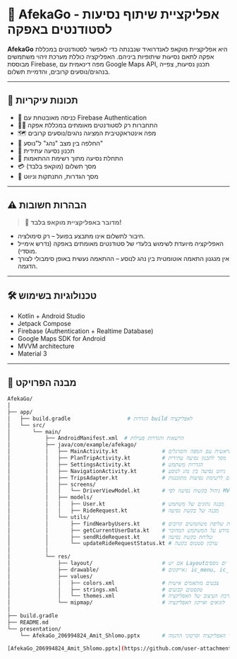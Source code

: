 # 🚗 AfekaGo - אפליקציית שיתוף נסיעות לסטודנטים באפקה

**AfekaGo** היא אפליקציית מוקאפ לאנדרואיד שנבנתה כדי לאפשר לסטודנטים במכללת אפקה לתאם נסיעות שיתופיות ביניהם. האפליקציה כוללת מערכת זיהוי משתמשים מבוססת Firebase, מפה דינאמית עם Google Maps API, תכנון נסיעות, צפייה בנהגים/נוסעים קרובים, והדמיית תשלום.

---

## 🎯 תכונות עיקריות

- 🔐 כניסה מאובטחת עם Firebase Authentication
- 🧑‍🎓 התחברות רק לסטודנטים מאומתים במכללת אפקה
- 🗺️ מפה אינטראקטיבית המציגה נהגים/נוסעים קרובים
- 👥 החלפה בין מצב "נהג" ל"נוסע"
- 📆 תכנון נסיעה עתידית
- 📍 התחלת נסיעה מתוך רשימת ההתאמות
- 💳 מסך תשלום (מוקאפ בלבד)
- 📑 מסך הגדרות, התנתקות וניווט

---

## ⚠️ הבהרות חשובות

> 🧪 **מדובר באפליקציית מוקאפ בלבד!**

- חיבור לתשלום אינו מתבצע בפועל – רק סימולציה.
- האפליקציה מיועדת לשימוש בלעדי של סטודנטים מאומתים באפקה (נדרש אימייל מוסדי).
- אין מנגנון התאמה אוטומטית בין נהג לנוסע – ההתאמה נעשית באופן סימבולי לצורך הדגמה.

---

## 🛠️ טכנולוגיות בשימוש

- Kotlin + Android Studio
- Jetpack Compose
- Firebase (Authentication + Realtime Database)
- Google Maps SDK for Android
- MVVM architecture
- Material 3

---

## 📁 מבנה הפרויקט

```bash
AfekaGo/
│
├── app/
│   ├── build.gradle                  # הגדרות build לאפליקציה
│   └── src/
│       └── main/
│           ├── AndroidManifest.xml  # הרשאות והגדרות פעילות
│           ├── java/com/example/afekago/
│           │   ├── MainActivity.kt              # הפעילות הראשית עם המפה והסרגלים
│           │   ├── PlanTripActivity.kt          # מסך לתכנון נסיעה עתידית
│           │   ├── SettingsActivity.kt          # הגדרות משתמש
│           │   ├── NavigationActivity.kt        # ניווט נסיעה בין נהג לנוסע
│           │   ├── TripsAdapter.kt              # מתאם לרשימת נסיעות מתוכננות
│           │   ├── screens/
│           │   │   └── DriverViewModel.kt       # ניהול בקשות נסיעה לפי MVVM
│           │   ├── models/
│           │   │   ├── User.kt                  # מבנה נתונים של משתמש
│           │   │   ├── RideRequest.kt           # מבנה של בקשת נסיעה
│           │   └── utils/
│           │       ├── findNearbyUsers.kt       # פונקציית שליפת משתמשים קרובים
│           │       ├── getCurrentUserData.kt    # שליפת מידע על המשתמש המחובר
│           │       ├── sendRideRequest.kt       # שליחת בקשת נסיעה
│           │       └── updateRideRequestStatus.kt # עדכון סטטוס בקשה
│           │
│           └── res/
│               ├── layout/                      # אם יש Layoutים נוספים
│               ├── drawable/                    # אייקונים: ic_menu, ic_logout, ic_calendar, וכו'
│               ├── values/
│               │   ├── colors.xml               # צבעים מותאמים אישית
│               │   ├── strings.xml              # טקסטים קבועים
│               │   └── themes.xml               # ערכת העיצוב של האפליקציה
│               └── mipmap/                      # לוגואים ואייקון האפליקציה
│
├── build.gradle
├── README.md
└── presentation/
    └── AfekaGo_206994824_Amit_Shlomo.pptx       # מצגת הסבר עם תיעוד האפליקציה וסרטוני הדגמה

[AfekaGo_206994824_Amit_Shlomo.pptx](https://github.com/user-attachments/files/19405950/AfekaGo_206994824_Amit_Shlomo.pptx)

